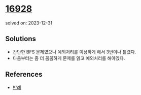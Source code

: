 # [16928](https://www.acmicpc.net/problem/16928)
solved on: 2023-12-31

## Solutions

- 간단한 BFS 문제였으나 예외처리를 이상하게 해서 3번이나 틀렸다.
- 다음부터는 좀 더 꼼꼼하게 문제를 읽고 예외처리를 해야겠다.

## References

- [반례](https://www.acmicpc.net/board/view/103650)
